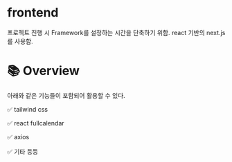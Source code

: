 # frontend

프로젝트 진행 시 Framework를 설정하는 시간을 단축하기 위함.
react 기반의 next.js를 사용함.



# 📚 Overview

아래와 같은 기능들이 포함되어 활용할 수 있다.

✅ tailwind css

✅ react fullcalendar

✅ axios

✅ 기타 등등

